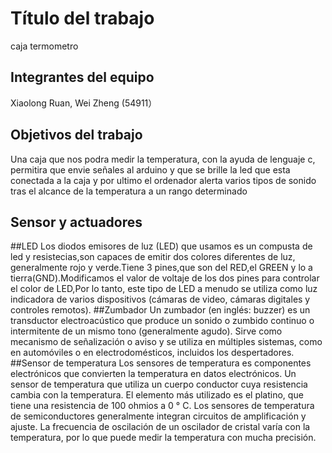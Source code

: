# Título del trabajo

caja termometro

## Integrantes del equipo
Xiaolong Ruan, Wei Zheng (54911）

## Objetivos del trabajo

Una caja que nos podra medir la temperatura, con la ayuda de lenguaje c, permitira que envie señales al arduino y que se brille la led que esta conectada a la caja y por ultimo el ordenador alerta varios tipos de sonido tras el alcance de la temperatura a un rango determinado

## Sensor y actuadores
##LED
Los diodos emisores de luz (LED) que usamos es un compusta de led y resistecias,son capaces de emitir dos colores diferentes de luz, generalmente rojo y verde.Tiene 3 pines,que son del RED,el GREEN y lo a tierra(GND).Modificamos el valor de voltaje de los dos pines para controlar el color de LED,Por lo tanto, este tipo de LED a menudo se utiliza como luz indicadora de varios dispositivos (cámaras de video, cámaras digitales y controles remotos).
##Zumbador
Un zumbador (en inglés: buzzer) es un transductor electroacústico que produce un sonido o zumbido continuo o intermitente de un mismo tono (generalmente agudo). Sirve como mecanismo de señalización o aviso y se utiliza en múltiples sistemas, como en automóviles o en electrodomésticos, incluidos los despertadores.
##Sensor de temperatura
Los sensores de temperatura es componentes electrónicos que convierten la temperatura en datos electrónicos. Un sensor de temperatura que utiliza un cuerpo conductor cuya resistencia cambia con la temperatura. El elemento más utilizado es el platino, que tiene una resistencia de 100 ohmios a 0 ° C. Los sensores de temperatura de semiconductores generalmente integran circuitos de amplificación y ajuste. La frecuencia de oscilación de un oscilador de cristal varía con la temperatura, por lo que puede medir la temperatura con mucha precisión.
